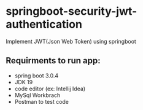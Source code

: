 # springboot-security-jwt-authentication
Implement JWT(Json Web Token) using springboot

## Requirments to run app:
* spring boot 3.0.4
* JDK 19
* code editor (ex: Intellij Idea)
* MySql Workbrach
* Postman to test code
